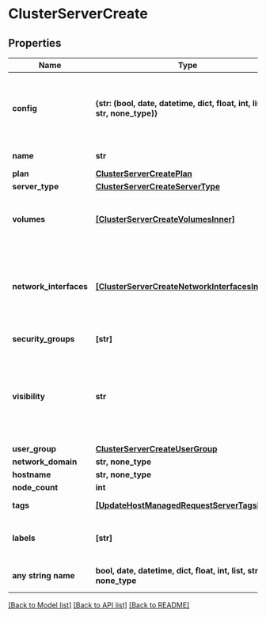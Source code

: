 # ClusterServerCreate


## Properties
Name | Type | Description | Notes
------------ | ------------- | ------------- | -------------
**config** | **{str: (bool, date, datetime, dict, float, int, list, str, none_type)}** | Key for specific host type configuration  The config parameter is for configuration options that are specific to each Provision Type. The Provision Types api can be used to see which options are available.  | 
**name** | **str** | Name to be used for host(s) created in the cluster | 
**plan** | [**ClusterServerCreatePlan**](ClusterServerCreatePlan.md) |  | 
**server_type** | [**ClusterServerCreateServerType**](ClusterServerCreateServerType.md) |  | [optional] 
**volumes** | [**[ClusterServerCreateVolumesInner]**](ClusterServerCreateVolumesInner.md) | The (optional) volumes parameter is for LV configuration, can create additional LVs at provision It should be passed as an array of Objects | [optional] 
**network_interfaces** | [**[ClusterServerCreateNetworkInterfacesInner]**](ClusterServerCreateNetworkInterfacesInner.md) | The networkInterfaces parameter is for network configuration.  The Options API /api/options/zoneNetworkOptions can be used to see which options are available.  It should be passed as an array of Objects with the following attributes  | [optional] 
**security_groups** | **[str]** | Key for security group configuration. | [optional] 
**visibility** | **str** | Visibility for server host | [optional]  if omitted the server will use the default value of "private"
**user_group** | [**ClusterServerCreateUserGroup**](ClusterServerCreateUserGroup.md) |  | [optional] 
**network_domain** | **str, none_type** | Network domain | [optional] 
**hostname** | **str, none_type** | Hostname for server host | [optional] 
**node_count** | **int** | Number of workers or hosts | [optional] 
**tags** | [**[UpdateHostManagedRequestServerTagsInner]**](UpdateHostManagedRequestServerTagsInner.md) | Metadata tags, Array of objects having a name and value. | [optional] 
**labels** | **[str]** | Array of strings (keywords). This will set labels on the server and also on the cluster as well by default. | [optional] 
**any string name** | **bool, date, datetime, dict, float, int, list, str, none_type** | any string name can be used but the value must be the correct type | [optional]

[[Back to Model list]](../README.md#documentation-for-models) [[Back to API list]](../README.md#documentation-for-api-endpoints) [[Back to README]](../README.md)


